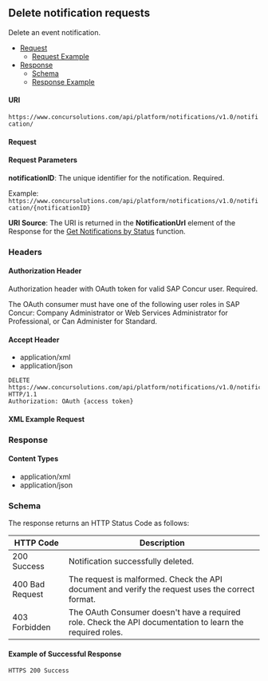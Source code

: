
## Delete notification requests

Delete an event notification.

* [Request](#request)
  * [Request Example](#req-example)
* [Response](#response)
  * [Schema](#schema)
  * [Response Example](#res-example)

#### URI
`https://www.concursolutions.com/api/platform/notifications/v1.0/notification/`

#### <a name="request"></a>Request

#### Request Parameters

**notificationID**: The unique identifier for the notification. Required.

Example:  
`https://www.concursolutions.com/api/platform/notifications/v1.0/notification/{notificationID}`

**URI Source**: The URI is returned in the **NotificationUrl** element of the Response for the [Get Notifications by Status][1] function.

### Headers

#### Authorization Header

Authorization header with OAuth token for valid SAP Concur user. Required.

The OAuth consumer must have one of the following user roles in SAP Concur: Company Administrator or Web Services Administrator for Professional, or Can Administer for Standard.

#### Accept Header

* application/xml
* application/json

```http
DELETE https://www.concursolutions.com/api/platform/notifications/v1.0/notification/nOB1KNTDSV0UqiYeTsy6su$praZSogRJB6 HTTP/1.1
Authorization: OAuth {access token}
```

####  <a name="req-example"></a>XML Example Request



###  <a name="response"></a>Response

####  Content Types

* application/xml
* application/json

### <a name="schema"></a>Schema

The response returns an HTTP Status Code as follows:

|HTTP Code|Description|
|---------|-----------|
|200 Success |Notification successfully deleted.|  
|400 Bad Request|The request is malformed. Check the API document and verify the request uses the correct format.|
|403 Forbidden|The OAuth Consumer doesn't have a required role. Check the API documentation to learn the required roles.|

####  <a name="res-example"></a>Example of Successful Response

`HTTPS 200 Success`


[1]: /api-reference/callouts/get-notifications-status.html
